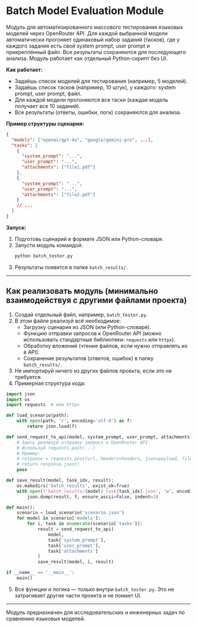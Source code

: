 # Batch Model Evaluation Module

Модуль для автоматизированного массового тестирования языковых моделей через OpenRouter API. Для каждой выбранной модели автоматически прогоняет одинаковый набор заданий (тасков), где у каждого задания есть свой system prompt, user prompt и прикреплённый файл. Все результаты сохраняются для последующего анализа. Модуль работает как отдельный Python-скрипт без UI.

**Как работает:**
- Задаёшь список моделей для тестирования (например, 5 моделей).
- Задаёшь список тасков (например, 10 штук), у каждого: system prompt, user prompt, файл.
- Для каждой модели прогоняются все таски (каждая модель получает все 10 заданий).
- Все результаты (ответы, ошибки, логи) сохраняются для анализа.

**Пример структуры сценария:**

```json
{
  "models": ["openai/gpt-4o", "google/gemini-pro", ...],
  "tasks": [
    {
      "system_prompt": "...",
      "user_prompt": "...",
      "attachments": ["file1.pdf"]
    },
    {
      "system_prompt": "...",
      "user_prompt": "...",
      "attachments": ["file2.pdf"]
    }
    // ...
  ]
}
```

**Запуск:**
1. Подготовь сценарий в формате JSON или Python-словаря.
2. Запусти модуль командой:
   ```bash
   python batch_tester.py
   ```
3. Результаты появятся в папке `batch_results/`.

---

## Как реализовать модуль (минимально взаимодействуя с другими файлами проекта)

1. Создай отдельный файл, например, `batch_tester.py`.
2. В этом файле реализуй всё необходимое:
   - Загрузку сценария из JSON (или Python-словаря).
   - Функцию отправки запросов к OpenRouter API (можно использовать стандартные библиотеки: `requests` или `httpx`).
   - Обработку вложений (чтение файлов, если нужно отправлять их в API).
   - Сохранение результатов (ответов, ошибок) в папку `batch_results/`.
3. Не импортируй ничего из других файлов проекта, если это не требуется.
4. Примерная структура кода:

```python
import json
import os
import requests  # или httpx

def load_scenario(path):
    with open(path, 'r', encoding='utf-8') as f:
        return json.load(f)

def send_request_to_api(model, system_prompt, user_prompt, attachments):
    # Здесь реализуй отправку запроса к OpenRouter API
    # Используй requests.post(...)
    # Пример:
    # response = requests.post(url, headers=headers, json=payload, files=files)
    # return response.json()
    pass

def save_result(model, task_idx, result):
    os.makedirs('batch_results', exist_ok=True)
    with open(f'batch_results/{model}_task{task_idx}.json', 'w', encoding='utf-8') as f:
        json.dump(result, f, ensure_ascii=False, indent=2)

def main():
    scenario = load_scenario('scenario.json')
    for model in scenario['models']:
        for i, task in enumerate(scenario['tasks']):
            result = send_request_to_api(
                model,
                task['system_prompt'],
                task['user_prompt'],
                task['attachments']
            )
            save_result(model, i, result)

if __name__ == '__main__':
    main()
```

5. Все функции и логика — только внутри `batch_tester.py`. Это не затрагивает другие части проекта и не ломает UI.

---

Модуль предназначен для исследовательских и инженерных задач по сравнению языковых моделей.
